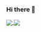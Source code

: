 ### Hi there 👋
<a href="https://github.com/leeranzhi">
<img align="center" src=https://github-readme-stats.vercel.app/api?username=leeranzhi&count_private=true&show_icons=true&include_all_commits=true>
</a>
<a href="https://github.com/leeranzhi">
<img align="center" src=https://github-readme-stats.vercel.app/api/top-langs/?username=leeranzhi&layout=compact>
</a>

<!--
**leeranzhi/leeranzhi** is a ✨ _special_ ✨ repository because its `README.md` (this file) appears on your GitHub profile.

Here are some ideas to get you started:

- 🔭 I’m currently working on ...
- 🌱 I’m currently learning ...
- 👯 I’m looking to collaborate on ...
- 🤔 I’m looking for help with ...
- 💬 Ask me about ...
- 📫 How to reach me: ...
- 😄 Pronouns: ...
- ⚡ Fun fact: ...
-->
